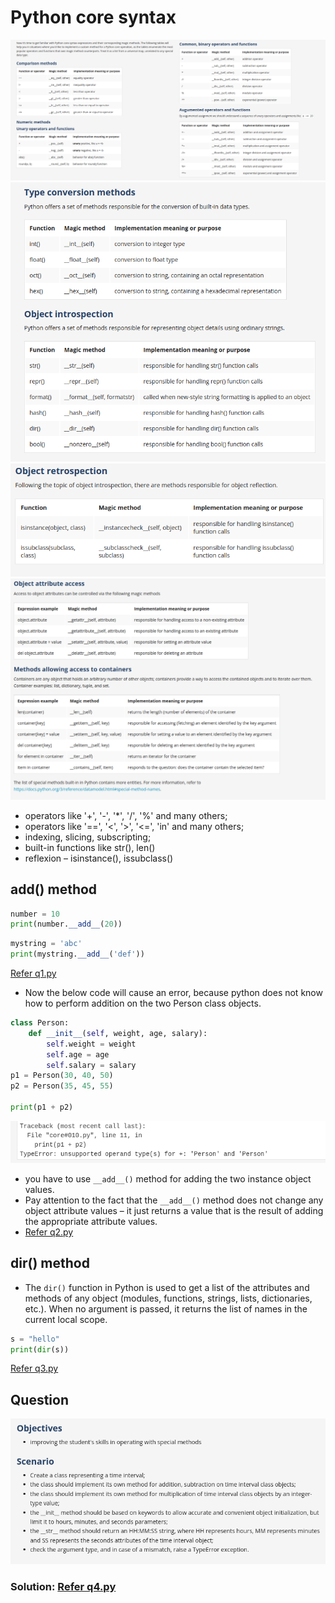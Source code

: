 # Python core syntax

![alt text](image-1.png)
![alt text](image-2.png)
![alt text](image-4.png)
![alt text](image-3.png)

- operators like '+', '-', '*', '/', '%' and many others;
- operators like '==', '<', '>', '<=', 'in' and many others;
- indexing, slicing, subscripting;
- built-in functions like str(), len()
- reflexion – isinstance(), issubclass()

## __add__() method 

```python
number = 10
print(number.__add__(20))
```

```python
mystring = 'abc'
print(mystring.__add__('def'))
```

[Refer q1.py](./q1.py)

- Now the below code will cause an error, because python does not know how to perform addition on the two Person class objects.

```python
class Person:
    def __init__(self, weight, age, salary):
        self.weight = weight
        self.age = age
        self.salary = salary
p1 = Person(30, 40, 50)
p2 = Person(35, 45, 55)

print(p1 + p2)

```

![alt text](image.png)

- you have to use `__add__()` method for adding the two instance object values.
- Pay attention to the fact that the `__add__()` method does not change any object attribute values – it just returns a value that is the result of adding the appropriate attribute values.
- [Refer q2.py](./q2.py)


## dir() method 

- The `dir()` function in Python is used to get a list of the attributes and methods of any object (modules, functions, strings, lists, dictionaries, etc.). When no argument is passed, it returns the list of names in the current local scope.

```python
s = "hello"
print(dir(s))
```

[Refer q3.py](./q3.py)

## Question 

![alt text](image-5.png)

### Solution: [Refer q4.py](./q4.py)